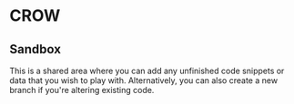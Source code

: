 # CROW

## Sandbox
This is a shared area where you can add any unfinished code snippets or data that you wish to play with. Alternatively, you can also create a new branch if you're altering existing code.
